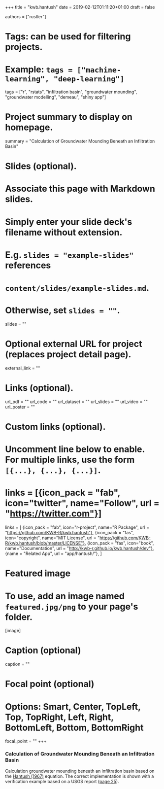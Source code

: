 +++
title = "kwb.hantush"
date = 2019-02-12T01:11:20+01:00
draft = false

authors = ["rustler"]

# Tags: can be used for filtering projects.
# Example: `tags = ["machine-learning", "deep-learning"]`
tags = ["r", "rstats", "infiltration basin", "groundwater mounding", "groundwater modelling", "demeau", "shiny app"]

# Project summary to display on homepage.
summary = "Calculation of Groundwater Mounding Beneath an Infiltration Basin"

# Slides (optional).
#   Associate this page with Markdown slides.
#   Simply enter your slide deck's filename without extension.
#   E.g. `slides = "example-slides"` references 
#   `content/slides/example-slides.md`.
#   Otherwise, set `slides = ""`.
slides = ""

# Optional external URL for project (replaces project detail page).
external_link = ""

# Links (optional).
url_pdf = ""
url_code = ""
url_dataset = ""
url_slides = ""
url_video = ""
url_poster = ""

# Custom links (optional).
#   Uncomment line below to enable. For multiple links, use the form `[{...}, {...}, {...}]`.
# links = [{icon_pack = "fab", icon="twitter", name="Follow", url = "https://twitter.com"}]
links = [
{icon_pack = "fab", icon="r-project", name="R Package", url = "https://github.com/KWB-R/kwb.hantush"}, 
{icon_pack = "fas", icon="copyright", name="MIT License", url = "https://github.com/KWB-R/kwb.hantush/blob/master/LICENSE"},
{icon_pack = "fas", icon="book", name="Documentation", url = "http://kwb-r.github.io/kwb.hantush/dev"},
{name = "Related App", url = "app/hantush/"},
]

# Featured image
# To use, add an image named `featured.jpg/png` to your page's folder. 
[image]
  # Caption (optional)
  caption = ""

  # Focal point (optional)
  # Options: Smart, Center, TopLeft, Top, TopRight, Left, Right, BottomLeft, Bottom, BottomRight
  focal_point = ""
+++

### Calculation of Groundwater Mounding Beneath an Infiltration Basin

Calculation groundwater mounding beneath an infiltration basin based on the 
[Hantush (1967)](http://doi.org/10.1029/WR003i001p00227) equation. 
The correct implementation is shown with a verification example based on a USGS
report ([page 25](http://pubs.usgs.gov/sir/2010/5102/support/sir2010-5102.pdf#page=35)).

